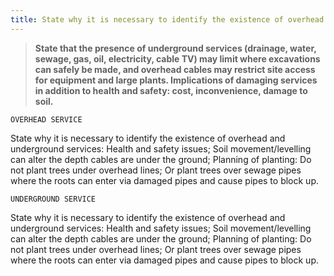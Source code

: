 ```yaml
---
title: State why it is necessary to identify the existence of overhead and underground services.
---
```



> **State that the presence of underground
services (drainage, water, sewage, gas, oil,
electricity, cable TV) may limit where
excavations can safely be made, and
overhead cables may restrict site access for
equipment and large plants. Implications of
damaging services in addition to health and
safety: cost, inconvenience, damage to soil.** 


`OVERHEAD SERVICE`

State why it is necessary to identify the existence of overhead and underground services:
Health and safety issues;
Soil movement/levelling can alter the depth cables are under the ground;
Planning of planting:
Do not plant trees under overhead lines;
Or plant trees over sewage pipes where the roots can enter via damaged pipes and cause pipes to block up.


`UNDERGROUND SERVICE`

State why it is necessary to identify the existence of overhead and underground services:
Health and safety issues;
Soil movement/levelling can alter the depth cables are under the ground;
Planning of planting:
Do not plant trees under overhead lines;
Or plant trees over sewage pipes where the roots can enter via damaged pipes and cause pipes to block up.

